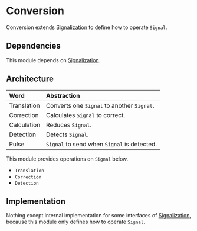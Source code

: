 # Conversion

Conversion extends [Signalization](./Signalization.md) to define how to operate `Signal`.

## Dependencies

This module depends on [Signalization](./Signalization.md).

## Architecture

| Word | Abstraction |
|:-----------|:------------|
| Translation | Converts one `Signal` to another `Signal`. |
| Correction | Calculates `Signal` to correct. |
| Calculation | Reduces `Signal`. |
| Detection | Detects `Signal`. |
| Pulse | `Signal` to send when `Signal` is detected. |

This module provides operations on `Signal` below.

- `Translation`
- `Correction`
- `Detection`

## Implementation

Nothing except internal implementation for some interfaces of [Signalization](./Signalization.md), because this module only defines how to operate `Signal`.
